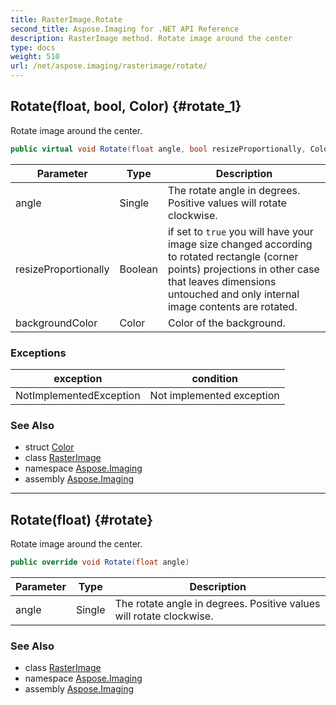 ```yaml
---
title: RasterImage.Rotate
second_title: Aspose.Imaging for .NET API Reference
description: RasterImage method. Rotate image around the center
type: docs
weight: 510
url: /net/aspose.imaging/rasterimage/rotate/
---
```

## Rotate(float, bool, Color) {#rotate_1}

Rotate image around the center.

```csharp
public virtual void Rotate(float angle, bool resizeProportionally, Color backgroundColor)
```

| Parameter | Type | Description |
| --- | --- | --- |
| angle | Single | The rotate angle in degrees. Positive values will rotate clockwise. |
| resizeProportionally | Boolean | if set to `true` you will have your image size changed according to rotated rectangle (corner points) projections in other case that leaves dimensions untouched and only internal image contents are rotated. |
| backgroundColor | Color | Color of the background. |

### Exceptions

| exception | condition |
| --- | --- |
| NotImplementedException | Not implemented exception |

### See Also

* struct [Color](../../color/)
* class [RasterImage](../)
* namespace [Aspose.Imaging](../../rasterimage/)
* assembly [Aspose.Imaging](../../../)

---

## Rotate(float) {#rotate}

Rotate image around the center.

```csharp
public override void Rotate(float angle)
```

| Parameter | Type | Description |
| --- | --- | --- |
| angle | Single | The rotate angle in degrees. Positive values will rotate clockwise. |

### See Also

* class [RasterImage](../)
* namespace [Aspose.Imaging](../../rasterimage/)
* assembly [Aspose.Imaging](../../../)


